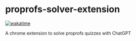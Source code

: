 # proprofs-solver-extension
[![wakatime](https://wakatime.com/badge/user/3175a73b-c203-480a-81d8-de6b1eef9a4b/project/018b6cd9-1375-489c-be68-36af85e50e1c.svg)](https://wakatime.com/badge/user/3175a73b-c203-480a-81d8-de6b1eef9a4b/project/018b6cd9-1375-489c-be68-36af85e50e1c)

 A chrome extension to solve proprofs quizzes with ChatGPT

